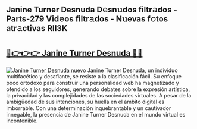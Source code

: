 ## Janine Turner Desnuda D𝚎sn𝚞dos filtr𝚊dos - Parts-279 Vid𝚎os filtr𝚊dos - N𝚞evas f𝚘tos atr𝚊ctivas RII3K

# <h2><a href="http://mbbhab.tromn.icu/?c=Janine+Turner+Desnuda">🔗👉👉👉 Janine Turner Desnuda 🔗🔗</a></h2>

[![Janine Turner Desnuda nuevo](https://i.imgur.com/pEAQMta.gif)](http://mbbhab.tromn.icu/?c=Janine+Turner+Desnuda)
Janine Turner Desnuda, un individuo multifacético y desafiante, se resiste a la clasificación fácil. Su enfoque poco ortodoxo para construir una personalidad web ha magnetizado y ofendido a los seguidores, generando debates sobre la expresión artística, la privacidad y las complejidades de las sociedades virtuales. A pesar de la ambigüedad de sus intenciones, su huella en el ámbito digital es imborrable. Con una determinación inquebrantable y un cautivador innegable, la presencia de Janine Turner Desnuda en el mundo virtual es incontenible.
